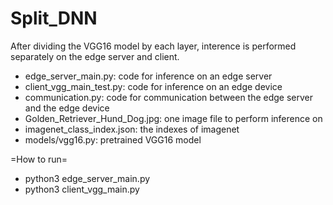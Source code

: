 # Split_DNN

After dividing the VGG16 model by each layer, interence is performed separately on the edge server and client.

- edge_server_main.py: code for inference on an edge server
- client_vgg_main_test.py: code for inference on an edge device 
- communication.py: code for communication between the edge server and the edge device
- Golden_Retriever_Hund_Dog.jpg: one image file to perform inference on
- imagenet_class_index.json: the indexes of imagenet
- models/vgg16.py: pretrained VGG16 model

=How to run=
- python3 edge_server_main.py
- python3 client_vgg_main.py

